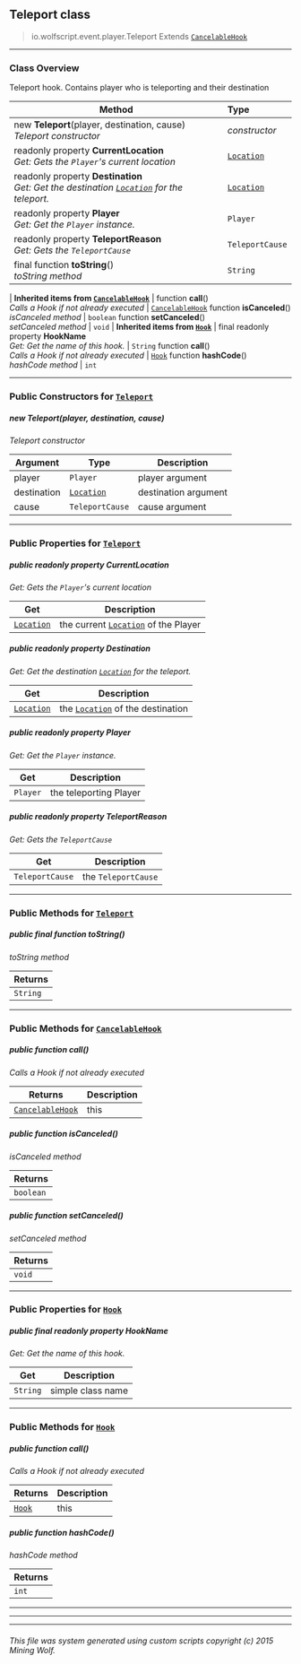## Teleport __class__

>io.wolfscript.event.player.Teleport
>Extends [`CancelableHook`](../../hook/CancelableHook.md)

---

### Class Overview

Teleport hook. Contains player who is teleporting and their destination

Method | Type   
--- | :--- 
new __Teleport__(player, destination, cause) <br> _Teleport constructor_ | _constructor_
 readonly property __CurrentLocation__ <br> _Get: Gets the `Player`'s current location_ | [`Location`](../../api/world/position/Location.md)
 readonly property __Destination__ <br> _Get: Get the destination [`Location`](../../api/world/position/Location.md) for the teleport._ | [`Location`](../../api/world/position/Location.md)
 readonly property __Player__ <br> _Get: Get the `Player` instance._ | `Player`
 readonly property __TeleportReason__ <br> _Get: Gets the `TeleportCause`_ | `TeleportCause`
final function __toString__() <br> _toString method_ | `String`
 |
__Inherited items from [`CancelableHook`](../../hook/CancelableHook.md)__ |
 function __call__() <br> _Calls a Hook if not already executed_ | [`CancelableHook`](../../hook/CancelableHook.md)
 function __isCanceled__() <br> _isCanceled method_ | `boolean`
 function __setCanceled__() <br> _setCanceled method_ | `void`
 |
__Inherited items from [`Hook`](../../hook/Hook.md)__ |
final readonly property __HookName__ <br> _Get: Get the name of this hook._ | `String`
 function __call__() <br> _Calls a Hook if not already executed_ | [`Hook`](../../hook/Hook.md)
 function __hashCode__() <br> _hashCode method_ | `int`







---

### Public Constructors for [`Teleport`](Teleport.md)

##### <a id='teleport'></a>new __Teleport__(player, destination, cause) 

_Teleport constructor_

Argument | Type | Description  
--- | --- | --- 
player | `Player` | player argument
destination | [`Location`](../../api/world/position/Location.md) | destination argument
cause | `TeleportCause` | cause argument

---

### Public Properties for [`Teleport`](Teleport.md)

##### <a id='currentlocation'></a>public  readonly property __CurrentLocation__

_Get: Gets the `Player`'s current location_

Get | Description
--- | --- 
[`Location`](../../api/world/position/Location.md) | the current [`Location`](../../api/world/position/Location.md) of the Player



##### <a id='destination'></a>public  readonly property __Destination__

_Get: Get the destination [`Location`](../../api/world/position/Location.md) for the teleport._

Get | Description
--- | --- 
[`Location`](../../api/world/position/Location.md) | the [`Location`](../../api/world/position/Location.md) of the destination



##### <a id='player'></a>public  readonly property __Player__

_Get: Get the `Player` instance._

Get | Description
--- | --- 
`Player` | the teleporting Player



##### <a id='teleportreason'></a>public  readonly property __TeleportReason__

_Get: Gets the `TeleportCause`_

Get | Description
--- | --- 
`TeleportCause` | the `TeleportCause`



---

### Public Methods for [`Teleport`](Teleport.md)

##### <a id='tostring'></a>public final function __toString__()

_toString method_

Returns | 
--- | 
`String` |


---

### Public Methods for [`CancelableHook`](../../hook/CancelableHook.md)

##### <a id='call'></a>public  function __call__()

_Calls a Hook if not already executed_

Returns | Description
--- | --- 
[`CancelableHook`](../../hook/CancelableHook.md) | this


##### <a id='iscanceled'></a>public  function __isCanceled__()

_isCanceled method_

Returns | 
--- | 
`boolean` |


##### <a id='setcanceled'></a>public  function __setCanceled__()

_setCanceled method_

Returns | 
--- | 
`void` |


---

### Public Properties for [`Hook`](../../hook/Hook.md)

##### <a id='hookname'></a>public final readonly property __HookName__

_Get: Get the name of this hook._

Get | Description
--- | --- 
`String` | simple class name



---

### Public Methods for [`Hook`](../../hook/Hook.md)

##### <a id='call'></a>public  function __call__()

_Calls a Hook if not already executed_

Returns | Description
--- | --- 
[`Hook`](../../hook/Hook.md) | this


##### <a id='hashcode'></a>public  function __hashCode__()

_hashCode method_

Returns | 
--- | 
`int` |


---


---


---


###### This file was system generated using custom scripts copyright (c) 2015 Mining Wolf.
	

